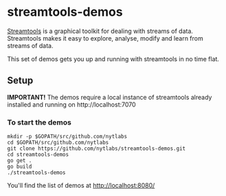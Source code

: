 # streamtools-demos

[Streamtools](https://github.com/nytlabs/streamtools) is a graphical toolkit for dealing with streams of data. Streamtools makes it easy to explore, analyse, modify and learn from streams of data. 

This set of demos gets you up and running with streamtools in no time flat. 

## Setup

**IMPORTANT!** The demos require a local instance of streamtools already installed and running on http://localhost:7070

### To start the demos

```code
mkdir -p $GOPATH/src/github.com/nytlabs
cd $GOPATH/src/github.com/nytlabs
git clone https://github.com/nytlabs/streamtools-demos.git
cd streamtools-demos
go get .
go build
./streamtools-demos
```

You'll find the list of demos at [http://localhost:8080/](http://localhost:8080/)
